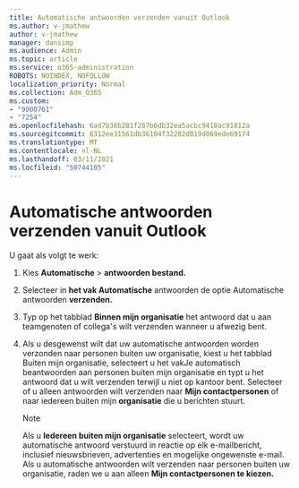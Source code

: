 ```yaml
---
title: Automatische antwoorden verzenden vanuit Outlook
ms.author: v-jmathew
author: v-jmathew
manager: dansimp
ms.audience: Admin
ms.topic: article
ms.service: o365-administration
ROBOTS: NOINDEX, NOFOLLOW
localization_priority: Normal
ms.collection: Adm_O365
ms.custom:
- "9000761"
- "7254"
ms.openlocfilehash: 6ad7b36b281f267b6db32ea5acbc9418ac91812a
ms.sourcegitcommit: 6312ee31561db36104f32282d019d069ede69174
ms.translationtype: MT
ms.contentlocale: nl-NL
ms.lasthandoff: 03/11/2021
ms.locfileid: "50744105"
---
```

# <a name="send-automatic-replies-from-outlook"></a>Automatische antwoorden verzenden vanuit Outlook

U gaat als volgt te werk:

1. Kies **Automatische**  >  **antwoorden bestand.**
2. Selecteer in **het vak Automatische** antwoorden de optie Automatische antwoorden **verzenden.**
3. Typ op het tabblad **Binnen mijn organisatie** het antwoord dat u aan teamgenoten of collega's wilt verzenden wanneer u afwezig bent.
4. Als u desgewenst wilt dat uw automatische antwoorden worden verzonden naar  personen buiten uw organisatie, kiest u het tabblad Buiten mijn organisatie, selecteert u het vakJe automatisch beantwoorden aan personen buiten mijn organisatie en typt u het antwoord dat u wilt verzenden terwijl u niet op kantoor bent.  Selecteer of u alleen antwoorden wilt verzenden naar **Mijn contactpersonen** of naar iedereen buiten mijn **organisatie** die u berichten stuurt.

    > [!NOTE]
    > Als u **Iedereen buiten mijn organisatie** selecteert, wordt uw automatische antwoord verstuurd in reactie op elk e-mailbericht, inclusief nieuwsbrieven, advertenties en mogelijke ongewenste e-mail. Als u automatische antwoorden wilt verzenden naar personen buiten uw organisatie, raden we u aan alleen **Mijn contactpersonen te kiezen.**
